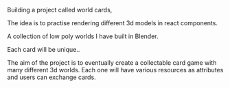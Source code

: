 Building a project called world cards,

The idea is to practise rendering different 3d models in react components.

A collection of low poly worlds I have built in Blender.

Each card will be unique..

The aim of the project is to eventually create a collectable card game with many different 3d worlds.
Each one will have various resources as attributes and users can exchange cards.

